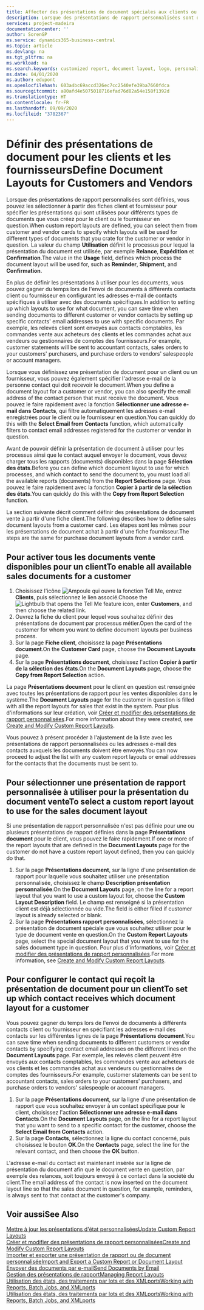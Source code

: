 ```yaml
---
title: Affecter des présentations de document spéciales aux clients ou fournisseurs| Microsoft Docs
description: Lorsque des présentations de rapport personnalisées sont définies, vous pouvez les sélectionner à partir des fiches client et fournisseur pour spécifier que les présentations sélectionnées sont utilisées pour les documents que vous créez pour le client ou le fournisseur en question.
services: project-madeira
documentationcenter: ''
author: SorenGP
ms.service: dynamics365-business-central
ms.topic: article
ms.devlang: na
ms.tgt_pltfrm: na
ms.workload: na
ms.search.keywords: customized report, document layout, logo, personalize
ms.date: 04/01/2020
ms.author: edupont
ms.openlocfilehash: 603a4bc69accd326ec7cc2540efe39ba7660fdca
ms.sourcegitcommit: a80afd4e5075018716efad76d82a54e158f1392d
ms.translationtype: HT
ms.contentlocale: fr-FR
ms.lasthandoff: 09/09/2020
ms.locfileid: "3782367"
---
```

# <a name="define-document-layouts-for-customers-and-vendors"></a><span data-ttu-id="5f7f1-103">Définir des présentations de document pour les clients et les fournisseurs</span><span class="sxs-lookup"><span data-stu-id="5f7f1-103">Define Document Layouts for Customers and Vendors</span></span>
<span data-ttu-id="5f7f1-104">Lorsque des présentations de rapport personnalisées sont définies, vous pouvez les sélectionner à partir des fiches client et fournisseur pour spécifier les présentations qui sont utilisées pour différents types de documents que vous créez pour le client ou le fournisseur en question.</span><span class="sxs-lookup"><span data-stu-id="5f7f1-104">When custom report layouts are defined, you can select them from customer and vendor cards to specify which layouts will be used for different types of documents that you crate for the customer or vendor in question.</span></span> <span data-ttu-id="5f7f1-105">La valeur du champ **Utilisation** définit le processus pour lequel la présentation du document est utilisée, par exemple **Relance**, **Expédition** et **Confirmation**.</span><span class="sxs-lookup"><span data-stu-id="5f7f1-105">The value in the **Usage** field, defines which process the document layout will be used for, such as **Reminder**, **Shipment**, and **Confirmation**.</span></span>

<span data-ttu-id="5f7f1-106">En plus de définir les présentations à utiliser pour les documents, vous pouvez gagner du temps lors de l'envoi de documents à différents contacts client ou fournisseur en configurant les adresses e-mail de contacts spécifiques à utiliser avec des documents spécifiques.</span><span class="sxs-lookup"><span data-stu-id="5f7f1-106">In addition to setting up which layouts to use for what document, you can save time when sending documents to different customer or vendor contacts by setting up specific contacts' email addresses to use with specific documents.</span></span> <span data-ttu-id="5f7f1-107">Par exemple, les relevés client sont envoyés aux contacts comptables, les commandes vente aux acheteurs des clients et les commandes achat aux vendeurs ou gestionnaires de comptes des fournisseurs.</span><span class="sxs-lookup"><span data-stu-id="5f7f1-107">For example, customer statements will be sent to accountant contacts, sales orders to your customers' purchasers, and purchase orders to vendors' salespeople or account managers.</span></span>

<span data-ttu-id="5f7f1-108">Lorsque vous définissez une présentation de document pour un client ou un fournisseur, vous pouvez également spécifier l'adresse e-mail de la personne contact qui doit recevoir le document.</span><span class="sxs-lookup"><span data-stu-id="5f7f1-108">When you define a document layout for a customer or vendor, you can also specify the email address of the contact person that must receive the document.</span></span> <span data-ttu-id="5f7f1-109">Vous pouvez le faire rapidement avec la fonction **Sélectionner une adresse e-mail dans Contacts**, qui filtre automatiquement les adresses e-mail enregistrées pour le client ou le fournisseur en question.</span><span class="sxs-lookup"><span data-stu-id="5f7f1-109">You can quickly do this with the **Select Email from Contacts** function, which automatically filters to contact email addresses registered for the customer or vendor in question.</span></span>

<span data-ttu-id="5f7f1-110">Avant de pouvoir définir la présentation de document à utiliser pour les processus ainsi que le contact auquel envoyer le document, vous devez charger tous les rapports (documents) disponibles dans la page **Sélection des états**.</span><span class="sxs-lookup"><span data-stu-id="5f7f1-110">Before you can define which document layout to use for which processes, and which contact to send the document to, you must load all the available reports (documents) from the **Report Selections** page.</span></span> <span data-ttu-id="5f7f1-111">Vous pouvez le faire rapidement avec la fonction **Copier à partir de la sélection des états**.</span><span class="sxs-lookup"><span data-stu-id="5f7f1-111">You can quickly do this with the **Copy from Report Selection** function.</span></span>

<span data-ttu-id="5f7f1-112">La section suivante décrit comment définir des présentations de document vente à partir d'une fiche client.</span><span class="sxs-lookup"><span data-stu-id="5f7f1-112">The following describes how to define sales document layouts from a customer card.</span></span> <span data-ttu-id="5f7f1-113">Les étapes sont les mêmes pour les présentations de document achat à partir d'une fiche fournisseur.</span><span class="sxs-lookup"><span data-stu-id="5f7f1-113">The steps are the same for purchase document layouts from a vendor card.</span></span>

## <a name="to-enable-all-available-sales-documents-for-a-customer"></a><span data-ttu-id="5f7f1-114">Pour activer tous les documents vente disponibles pour un client</span><span class="sxs-lookup"><span data-stu-id="5f7f1-114">To enable all available sales documents for a customer</span></span>
1. <span data-ttu-id="5f7f1-115">Choisissez l'icône ![Ampoule qui ouvre la fonction Tell Me](media/ui-search/search_small.png "Dites-moi ce que vous voulez faire"), entrez **Clients**, puis sélectionnez le lien associé.</span><span class="sxs-lookup"><span data-stu-id="5f7f1-115">Choose the ![Lightbulb that opens the Tell Me feature](media/ui-search/search_small.png "Tell me what you want to do") icon, enter **Customers**, and then choose the related link.</span></span>
2. <span data-ttu-id="5f7f1-116">Ouvrez la fiche du client pour lequel vous souhaitez définir des présentations de document par processus métier.</span><span class="sxs-lookup"><span data-stu-id="5f7f1-116">Open the card of the customer for whom you want to define document layouts per business process.</span></span>
3. <span data-ttu-id="5f7f1-117">Sur la page **Fiche client**, choisissez la page **Présentations document**.</span><span class="sxs-lookup"><span data-stu-id="5f7f1-117">On the **Customer Card** page, choose the **Document Layouts** page.</span></span>
4. <span data-ttu-id="5f7f1-118">Sur la page **Présentations document**, choisissez l'action **Copier à partir de la sélection des états**.</span><span class="sxs-lookup"><span data-stu-id="5f7f1-118">On the **Document Layouts** page, choose the **Copy from Report Selection** action.</span></span>

<span data-ttu-id="5f7f1-119">La page **Présentations document** pour le client en question est renseignée avec toutes les présentations de rapport pour les ventes disponibles dans le système.</span><span class="sxs-lookup"><span data-stu-id="5f7f1-119">The **Document Layouts** page for the customer in question is filled with all the report layouts for sales that exist in the system.</span></span> <span data-ttu-id="5f7f1-120">Pour plus d'informations sur leur création, voir [Créer et modifier des présentations de rapport personnalisées](ui-how-create-custom-report-layout.md).</span><span class="sxs-lookup"><span data-stu-id="5f7f1-120">For more information about they were created, see [Create and Modify Custom Report Layouts](ui-how-create-custom-report-layout.md).</span></span>

<span data-ttu-id="5f7f1-121">Vous pouvez à présent procéder à l'ajustement de la liste avec les présentations de rapport personnalisées ou les adresses e-mail des contacts auxquels les documents doivent être envoyés.</span><span class="sxs-lookup"><span data-stu-id="5f7f1-121">You can now proceed to adjust the list with any custom report layouts or email addresses for the contacts that the documents must be sent to.</span></span>

## <a name="to-select-a-custom-report-layout-to-use-for-the-sales-document-layout"></a><span data-ttu-id="5f7f1-122">Pour sélectionner une présentation de rapport personnalisée à utiliser pour la présentation du document vente</span><span class="sxs-lookup"><span data-stu-id="5f7f1-122">To select a custom report layout to use for the sales document layout</span></span>
<span data-ttu-id="5f7f1-123">Si une présentation de rapport personnalisée n'est pas définie pour une ou plusieurs présentations de rapport définies dans la page **Présentations document** pour le client, vous pouvez le faire rapidement.</span><span class="sxs-lookup"><span data-stu-id="5f7f1-123">If one or more of the report layouts that are defined in the **Document Layouts** page for the customer do not have a custom report layout defined, then you can quickly do that.</span></span>

1. <span data-ttu-id="5f7f1-124">Sur la page **Présentations document**, sur la ligne d'une présentation de rapport pour laquelle vous souhaitez utiliser une présentation personnalisée, choisissez le champ **Description présentation personnalisée**.</span><span class="sxs-lookup"><span data-stu-id="5f7f1-124">On the **Document Layouts** page, on the line for a report layout that you want to use a custom layout for, choose the **Custom Layout Description** field.</span></span> <span data-ttu-id="5f7f1-125">Le champ est renseigné si la présentation client est déjà sélectionnée ou vide.</span><span class="sxs-lookup"><span data-stu-id="5f7f1-125">The field is either filled if customer layout is already selected or blank.</span></span>
2. <span data-ttu-id="5f7f1-126">Sur la page **Présentations rapport personnalisées**, sélectionnez la présentation de document spéciale que vous souhaitez utiliser pour le type de document vente en question.</span><span class="sxs-lookup"><span data-stu-id="5f7f1-126">On the **Custom Report Layouts** page, select the special document layout that you want to use for the sales document type in question.</span></span> <span data-ttu-id="5f7f1-127">Pour plus d'informations, voir [Créer et modifier des présentations de rapport personnalisées](ui-how-create-custom-report-layout.md).</span><span class="sxs-lookup"><span data-stu-id="5f7f1-127">For more information, see [Create and Modify Custom Report Layouts](ui-how-create-custom-report-layout.md).</span></span>

## <a name="to-set-up-which-contact-receives-which-document-layout-for-a-customer"></a><span data-ttu-id="5f7f1-128">Pour configurer le contact qui reçoit la présentation de document pour un client</span><span class="sxs-lookup"><span data-stu-id="5f7f1-128">To set up which contact receives which document layout for a customer</span></span>
<span data-ttu-id="5f7f1-129">Vous pouvez gagner du temps lors de l'envoi de documents à différents contacts client ou fournisseur en spécifiant les adresses e-mail des contacts sur les différentes lignes de la page **Présentations document**.</span><span class="sxs-lookup"><span data-stu-id="5f7f1-129">You can save time when sending documents to different customers or vendor contacts by specifying contact email addresses on the different lines on the **Document Layouts** page.</span></span> <span data-ttu-id="5f7f1-130">Par exemple, les relevés client peuvent être envoyés aux contacts comptables, les commandes vente aux acheteurs de vos clients et les commandes achat aux vendeurs ou gestionnaires de comptes des fournisseurs.</span><span class="sxs-lookup"><span data-stu-id="5f7f1-130">For example, customer statements can be sent to accountant contacts, sales orders to your customers' purchasers, and purchase orders to vendors' salespeople or account managers.</span></span>

1. <span data-ttu-id="5f7f1-131">Sur la page **Présentations document**, sur la ligne d'une présentation de rapport que vous souhaitez envoyer à un contact spécifique pour le client, choisissez l'action **Sélectionner une adresse e-mail dans Contacts**.</span><span class="sxs-lookup"><span data-stu-id="5f7f1-131">On the **Document Layouts** page, on the line for a report layout that you want to send to a specific contact for the customer, choose the **Select Email from Contacts** action.</span></span>
2. <span data-ttu-id="5f7f1-132">Sur la page **Contacts**, sélectionnez la ligne du contact concerné, puis choisissez le bouton **OK**.</span><span class="sxs-lookup"><span data-stu-id="5f7f1-132">On the **Contacts** page, select the line for the relevant contact, and then choose the **OK** button.</span></span>

<span data-ttu-id="5f7f1-133">L'adresse e-mail du contact est maintenant insérée sur la ligne de présentation du document afin que le document vente en question, par exemple des relances, soit toujours envoyé à ce contact dans la société du client.</span><span class="sxs-lookup"><span data-stu-id="5f7f1-133">The email address of the contact is now inserted on the document layout line so that the sales document in question, for example, reminders, is always sent to that contact at the customer's company.</span></span>

## <a name="see-also"></a><span data-ttu-id="5f7f1-134">Voir aussi</span><span class="sxs-lookup"><span data-stu-id="5f7f1-134">See Also</span></span>  
[<span data-ttu-id="5f7f1-135">Mettre à jour les présentations d'état personnalisées</span><span class="sxs-lookup"><span data-stu-id="5f7f1-135">Update Custom Report Layouts</span></span>](ui-update-report-layouts.md)  
[<span data-ttu-id="5f7f1-136">Créer et modifier des présentations de rapport personnalisées</span><span class="sxs-lookup"><span data-stu-id="5f7f1-136">Create and Modify Custom Report Layouts</span></span>](ui-how-create-custom-report-layout.md)  
[<span data-ttu-id="5f7f1-137">Importer et exporter une présentation de rapport ou de document personnalisée</span><span class="sxs-lookup"><span data-stu-id="5f7f1-137">Import and Export a Custom Report or Document Layout</span></span>](ui-how-import-and-export-report-layout.md)  
[<span data-ttu-id="5f7f1-138">Envoyer des documents par e-mail</span><span class="sxs-lookup"><span data-stu-id="5f7f1-138">Send Documents by Email</span></span>](ui-how-send-documents-email.md)  
[<span data-ttu-id="5f7f1-139">Gestion des présentations de rapport</span><span class="sxs-lookup"><span data-stu-id="5f7f1-139">Managing Report Layouts</span></span>](ui-manage-report-layouts.md)  
[<span data-ttu-id="5f7f1-140">Utilisation des états, des traitements par lots et des XMLports</span><span class="sxs-lookup"><span data-stu-id="5f7f1-140">Working with Reports, Batch Jobs, and XMLports</span></span>](ui-work-report.md)  
[<span data-ttu-id="5f7f1-141">Utilisation des états, des traitements par lots et des XMLports</span><span class="sxs-lookup"><span data-stu-id="5f7f1-141">Working with Reports, Batch Jobs, and XMLports</span></span>](ui-work-report.md)  
